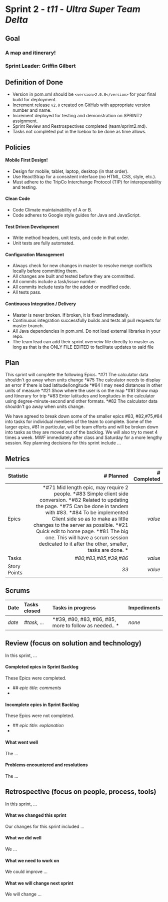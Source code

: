 # Sprint 2 - *t11* - *Ultra Super Team Delta*

## Goal

### A map and itinerary!
### Sprint Leader: Griffin Gilbert

## Definition of Done

* Version in pom.xml should be `<version>2.0.0</version>` for your final build for deployment.
* Increment release `v2.0` created on GitHub with appropriate version number and name.
* Increment deployed for testing and demonstration on SPRINT2 assignment.
* Sprint Review and Restrospectives completed (team/sprint2.md).
* Tasks not completed put in the Icebox to be done as time allows.


## Policies

#### Mobile First Design!
* Design for mobile, tablet, laptop, desktop (in that order).
* Use ReactStrap for a consistent interface (no HTML, CSS, style, etc.).
* Must adhere to the TripCo Interchange Protocol (TIP) for interoperability and testing.
#### Clean Code
* Code Climate maintainability of A or B.
* Code adheres to Google style guides for Java and JavaScript.
#### Test Driven Development
* Write method headers, unit tests, and code in that order.
* Unit tests are fully automated.
#### Configuration Management
* Always check for new changes in master to resolve merge conflicts locally before committing them.
* All changes are built and tested before they are committed.
* All commits include a task/issue number.
* All commits include tests for the added or modified code.
* All tests pass.
#### Continuous Integration / Delivery 
* Master is never broken.  If broken, it is fixed immediately.
* Continuous integration successfully builds and tests all pull requests for master branch.
* All Java dependencies in pom.xml.  Do not load external libraries in your repo. 
* The team lead can add their sprint overveiw file directly to master as long as that is the ONLY FILE EDITED to facilitate updates to said file


## Plan

This sprint will complete the following Epics.
*#71 The calculator data shouldn't go away when units change
*#75 The calculator needs to display an error if there is bad latitude/longitude
*#84 I may need distances in other units of measure
*#21 Show where the user is on the map
*#81 Show map and Itinerary for trip
*#83 Enter latitudes and longitudes in the calculator using degree-minute-second and other formats.
*#82 The calculator data shouldn't go away when units change.

We have agreed to break down some of the smaller epics #83, #82,#75,#84 into tasks for individual members of the team to complete. Some of the larger epics, #81 in particular, will be team efforts and will be broken down into tasks as they are moved out of the backlog.
We will also try to meet 4 times a week. MWF immediately after class and Saturday for a more lengthy session.
Key planning decisions for this sprint include ...


## Metrics

| Statistic | # Planned | # Completed |
| --- | ---: | ---: |
| Epics | *#71 Mid length epic, may require 2 people. *#83 Simple client side conversion. *#82 Related to updating the page. *#75 Can be done in tandem with #83. *#84 To be implemented Client side so as to make as little changes to the server as possible. *#21 Quick edit to home page. *#81 The big one. This will have a scrum session dedicated to it after the other, smaller, tasks are done. * | *value* |
| Tasks |  *#80,#83,#85,#39,#86*   | *value* | 
| Story Points |  *33*  | *value* | 


## Scrums

| Date | Tasks closed  | Tasks in progress | Impediments |
| :--- | :--- | :--- | :--- |
| *date* | *#task, ...* | *#39, #80, #83, #86, #85, more to follow as needed.. * | *none* | 


## Review (focus on solution and technology)

In this sprint, ...

#### Completed epics in Sprint Backlog 

These Epics were completed.

* *## epic title: comments*
* 

#### Incomplete epics in Sprint Backlog 

These Epics were not completed.

* *## epic title: explanation*
*

#### What went well

The ...


#### Problems encountered and resolutions

The ...


## Retrospective (focus on people, process, tools)

In this sprint, ...

#### What we changed this sprint

Our changes for this sprint included ...

#### What we did well

We ...

#### What we need to work on

We could improve ...

#### What we will change next sprint 

We will change ...
